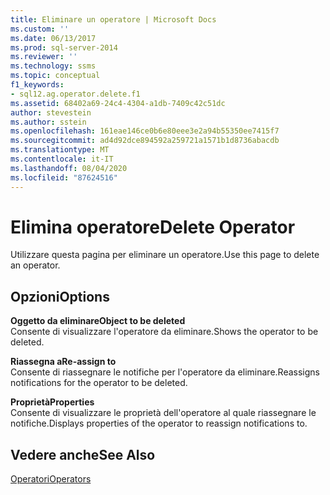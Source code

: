 ```yaml
---
title: Eliminare un operatore | Microsoft Docs
ms.custom: ''
ms.date: 06/13/2017
ms.prod: sql-server-2014
ms.reviewer: ''
ms.technology: ssms
ms.topic: conceptual
f1_keywords:
- sql12.ag.operator.delete.f1
ms.assetid: 68402a69-24c4-4304-a1db-7409c42c51dc
author: stevestein
ms.author: sstein
ms.openlocfilehash: 161eae146ce0b6e80eee3e2a94b55350ee7415f7
ms.sourcegitcommit: ad4d92dce894592a259721a1571b1d8736abacdb
ms.translationtype: MT
ms.contentlocale: it-IT
ms.lasthandoff: 08/04/2020
ms.locfileid: "87624516"
---
```

# <a name="delete-operator"></a><span data-ttu-id="3db7b-102">Elimina operatore</span><span class="sxs-lookup"><span data-stu-id="3db7b-102">Delete Operator</span></span>
  <span data-ttu-id="3db7b-103">Utilizzare questa pagina per eliminare un operatore.</span><span class="sxs-lookup"><span data-stu-id="3db7b-103">Use this page to delete an operator.</span></span>  
  
## <a name="options"></a><span data-ttu-id="3db7b-104">Opzioni</span><span class="sxs-lookup"><span data-stu-id="3db7b-104">Options</span></span>  
 <span data-ttu-id="3db7b-105">**Oggetto da eliminare**</span><span class="sxs-lookup"><span data-stu-id="3db7b-105">**Object to be deleted**</span></span>  
 <span data-ttu-id="3db7b-106">Consente di visualizzare l'operatore da eliminare.</span><span class="sxs-lookup"><span data-stu-id="3db7b-106">Shows the operator to be deleted.</span></span>  
  
 <span data-ttu-id="3db7b-107">**Riassegna a**</span><span class="sxs-lookup"><span data-stu-id="3db7b-107">**Re-assign to**</span></span>  
 <span data-ttu-id="3db7b-108">Consente di riassegnare le notifiche per l'operatore da eliminare.</span><span class="sxs-lookup"><span data-stu-id="3db7b-108">Reassigns notifications for the operator to be deleted.</span></span>  
  
 <span data-ttu-id="3db7b-109">**Proprietà**</span><span class="sxs-lookup"><span data-stu-id="3db7b-109">**Properties**</span></span>  
 <span data-ttu-id="3db7b-110">Consente di visualizzare le proprietà dell'operatore al quale riassegnare le notifiche.</span><span class="sxs-lookup"><span data-stu-id="3db7b-110">Displays properties of the operator to reassign notifications to.</span></span>  
  
## <a name="see-also"></a><span data-ttu-id="3db7b-111">Vedere anche</span><span class="sxs-lookup"><span data-stu-id="3db7b-111">See Also</span></span>  
 [<span data-ttu-id="3db7b-112">Operatori</span><span class="sxs-lookup"><span data-stu-id="3db7b-112">Operators</span></span>](operators.md)  
  
  
